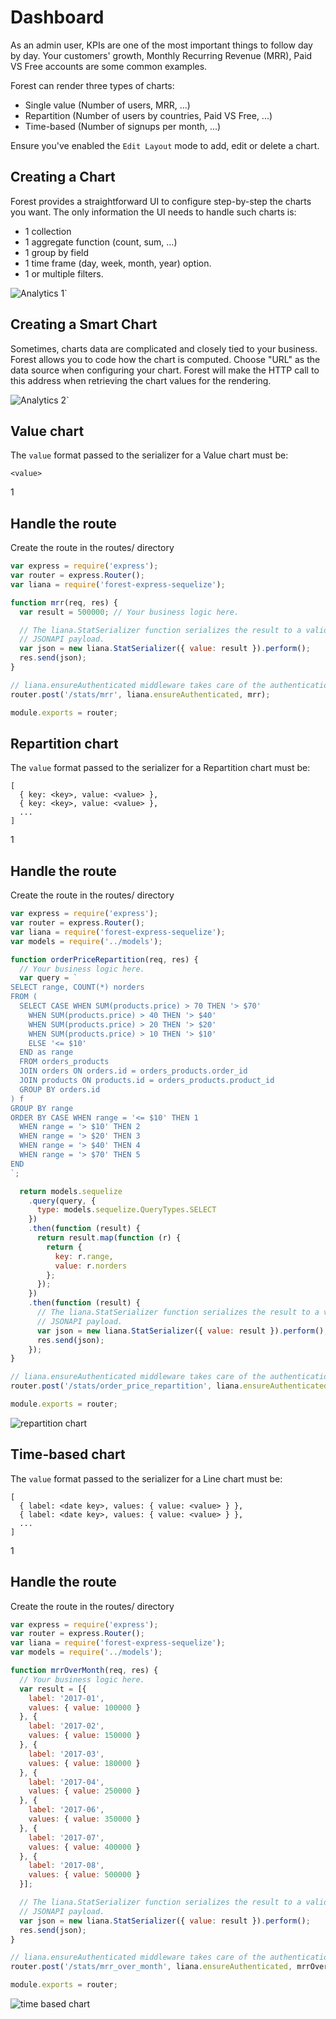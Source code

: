 # Dashboard

As an admin user, KPIs are one of the most important things to follow day by
day. Your customers' growth, Monthly Recurring Revenue (MRR), Paid VS Free
accounts are some common examples.

Forest can render three types of charts:

- Single value (Number of users, MRR, ...)
- Repartition (Number of users by countries, Paid VS Free, ...)
- Time-based (Number of signups per month, ...)

Ensure you've enabled the `Edit Layout` mode to add, edit or delete a chart.

## Creating a Chart

Forest provides a straightforward UI to configure step-by-step the charts you
want. The only information the UI needs to handle such charts is:

- 1 collection
- 1 aggregate function (count, sum, ...)
- 1 group by field
- 1 time frame (day, week, month, year) option.
- 1 or multiple filters.

![Analytics 1`](/public/img/analytics-1.png)

## Creating a Smart Chart

Sometimes, charts data are complicated and closely tied to your business.
Forest allows you to code how the chart is computed. Choose "URL" as the
data source when configuring your chart. Forest will make the HTTP call to
this address when retrieving the chart values for the rendering.

![Analytics 2`](/public/img/analytics-2.png)

## Value chart

The `value` format passed to the serializer for a Value chart must be:

```
<value>
```

<div class="l-step l-mb l-pt">
  <span class="l-step__number l-step__number--active u-f-l u-hm-r">1</span>
  <div class="u-o-h">
    <h2 class="l-step__title">Handle the route</h2>
    <p class="l-step__description">Create the route in the routes/ directory</p>
  </div>
</div>

```javascript
var express = require('express');
var router = express.Router();
var liana = require('forest-express-sequelize');

function mrr(req, res) {
  var result = 500000; // Your business logic here.

  // The liana.StatSerializer function serializes the result to a valid
  // JSONAPI payload.
  var json = new liana.StatSerializer({ value: result }).perform();
  res.send(json);
}

// liana.ensureAuthenticated middleware takes care of the authentication for you.
router.post('/stats/mrr', liana.ensureAuthenticated, mrr);

module.exports = router;
```

## Repartition chart

The `value` format passed to the serializer for a Repartition chart must be:

```
[
  { key: <key>, value: <value> },
  { key: <key>, value: <value> },
  ...
]
```

<div class="l-step l-mb l-pt">
  <span class="l-step__number l-step__number--active u-f-l u-hm-r">1</span>
  <div class="u-o-h">
    <h2 class="l-step__title">Handle the route</h2>
    <p class="l-step__description">Create the route in the routes/ directory</p>
  </div>
</div>

```javascript
var express = require('express');
var router = express.Router();
var liana = require('forest-express-sequelize');
var models = require('../models');

function orderPriceRepartition(req, res) {
  // Your business logic here.
  var query = `
SELECT range, COUNT(*) norders
FROM (
  SELECT CASE WHEN SUM(products.price) > 70 THEN '> $70'
    WHEN SUM(products.price) > 40 THEN '> $40'
    WHEN SUM(products.price) > 20 THEN '> $20'
    WHEN SUM(products.price) > 10 THEN '> $10'
    ELSE '<= $10'
  END as range
  FROM orders_products
  JOIN orders ON orders.id = orders_products.order_id
  JOIN products ON products.id = orders_products.product_id
  GROUP BY orders.id
) f
GROUP BY range
ORDER BY CASE WHEN range = '<= $10' THEN 1
  WHEN range = '> $10' THEN 2
  WHEN range = '> $20' THEN 3
  WHEN range = '> $40' THEN 4
  WHEN range = '> $70' THEN 5
END
`;

  return models.sequelize
    .query(query, {
      type: models.sequelize.QueryTypes.SELECT
    })
    .then(function (result) {
      return result.map(function (r) {
        return {
          key: r.range,
          value: r.norders
        };
      });
    })
    .then(function (result) {
      // The liana.StatSerializer function serializes the result to a valid
      // JSONAPI payload.
      var json = new liana.StatSerializer({ value: result }).perform();
      res.send(json);
    });
}

// liana.ensureAuthenticated middleware takes care of the authentication for you.
router.post('/stats/order_price_repartition', liana.ensureAuthenticated, orderPriceRepartition);

module.exports = router;

```

![repartition chart](/public/img/analytics-3.png "Repartition chart")

## Time-based chart

The `value` format passed to the serializer for a Line chart must be:

```
[
  { label: <date key>, values: { value: <value> } },
  { label: <date key>, values: { value: <value> } },
  ...
]
```

<div class="l-step l-mb l-pt">
  <span class="l-step__number l-step__number--active u-f-l u-hm-r">1</span>
  <div class="u-o-h">
    <h2 class="l-step__title">Handle the route</h2>
    <p class="l-step__description">Create the route in the routes/ directory</p>
  </div>
</div>

```javascript
var express = require('express');
var router = express.Router();
var liana = require('forest-express-sequelize');
var models = require('../models');

function mrrOverMonth(req, res) {
  // Your business logic here.
  var result = [{
    label: '2017-01',
    values: { value: 100000 }
  }, {
    label: '2017-02',
    values: { value: 150000 }
  }, {
    label: '2017-03',
    values: { value: 180000 }
  }, {
    label: '2017-04',
    values: { value: 250000 }
  }, {
    label: '2017-06',
    values: { value: 350000 }
  }, {
    label: '2017-07',
    values: { value: 400000 }
  }, {
    label: '2017-08',
    values: { value: 500000 }
  }];

  // The liana.StatSerializer function serializes the result to a valid
  // JSONAPI payload.
  var json = new liana.StatSerializer({ value: result }).perform();
  res.send(json);
}

// liana.ensureAuthenticated middleware takes care of the authentication for you.
router.post('/stats/mrr_over_month', liana.ensureAuthenticated, mrrOverMonth);

module.exports = router;

```

![time based chart](/public/img/analytics-4.png "Time based chart")
